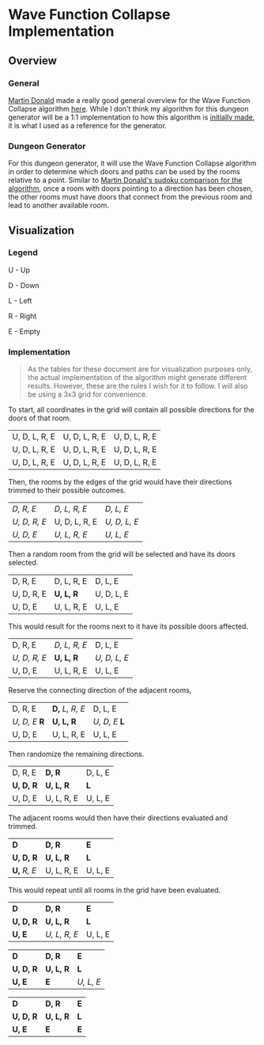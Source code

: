 # Wave Function Collapse Implementation

## Overview

### General

[Martin Donald](https://www.youtube.com/channel/UC8bYucAICXmYet8pZ5Ja9Dw) made a really good general overview for the Wave Function Collapse algorithm [here](https://youtu.be/2SuvO4Gi7uY). While I don't think my algorithm for this dungeon generator will be a 1:1 implementation to how this algorithm is [initially made](https://github.com/mxgmn/WaveFunctionCollapse), it is what I used as a reference for the generator.

### Dungeon Generator

For this dungeon generator, it will use the Wave Function Collapse algorithm in order to determine which doors and paths can be used by the rooms relative to a point. Similar to [Martin Donald's sudoku comparison for the algorithm](https://youtu.be/2SuvO4Gi7uY), once a room with doors pointing to a direction has been chosen, the other rooms must have doors that connect from the previous room and lead to another available room.

## Visualization

### Legend
U - Up

D - Down

L - Left

R - Right

E - Empty

### Implementation 

> As the tables for these document are for visualization purposes only, the actual implementation of the algorithm might generate different results. However, these are the rules I wish for it to follow. I will also be using a 3x3 grid for convenience.

To start, all coordinates in the grid will contain all possible directions for the doors of that room.

|               |               |               |
| ------------- | ------------- | ------------- |
| U, D, L, R, E | U, D, L, R, E | U, D, L, R, E |
| U, D, L, R, E | U, D, L, R, E | U, D, L, R, E |
| U, D, L, R, E | U, D, L, R, E | U, D, L, R, E |

Then, the rooms by the edges of the grid would have their directions trimmed to their possible outcomes.

|              |               |              |
| ------------ | ------------- | ------------ |
| *D, R, E*    | *D, L, R, E*  | *D, L, E*    |
| *U, D, R, E* | U, D, L, R, E | *U, D, L, E* |
| *U, D, E*    | *U, L, R, E*  | *U, L, E*    |

Then a random room from the grid will be selected and have its doors selected.

|            |             |            |
| ---------- | ----------- | ---------- |
| D, R, E    | D, L, R, E  | D, L, E    |
| U, D, R, E | **U, L, R** | U, D, L, E |
| U, D, E    | U, L, R, E  | U, L, E    |

This would result for the rooms next to it have its possible doors affected.

|              |              |              |
| ------------ | ------------ | ------------ |
| D, R, E      | *D, L, R, E* | D, L, E      |
| *U, D, R, E* | **U, L, R**  | *U, D, L, E* |
| U, D, E      | U, L, R, E   | U, L, E      |

Reserve the connecting direction of the adjacent rooms,

|                 |                  |                 |
| --------------- | ---------------- | --------------- |
| D, R, E         | **D,** *L, R, E* | D, L, E         |
| *U, D, E* **R** | **U, L, R**      | *U, D, E* **L** |
| U, D, E         | U, L, R, E       | U, L, E         |

Then randomize the remaining directions.

|             |             |         |
| ----------- | ----------- | ------- |
| D, R, E     | **D, R**    | D, L, E |
| **U, D, R** | **U, L, R** | **L**   |
| U, D, E     | U, L, R, E  | U, L, E |

The adjacent rooms would then have their directions evaluated and trimmed.

|               |             |         |
| ------------- | ----------- | ------- |
| **D**         | **D, R**    | **E**   |
| **U, D, R**   | **U, L, R** | **L**   |
| **U,** *R, E* | U, L, R, E  | U, L, E |

This would repeat until all rooms in the grid have been evaluated.

|             |              |         |
| ----------- | ------------ | ------- |
| **D**       | **D, R**     | **E**   |
| **U, D, R** | **U, L, R**  | **L**   |
| **U, E**    | *U, L, R, E* | U, L, E |


|             |             |           |
| ----------- | ----------- | --------- |
| **D**       | **D, R**    | **E**     |
| **U, D, R** | **U, L, R** | **L**     |
| **U, E**    | **E**       | *U, L, E* |

|             |             |       |
| ----------- | ----------- | ----- |
| **D**       | **D, R**    | **E** |
| **U, D, R** | **U, L, R** | **L** |
| **U, E**    | **E**       | **E** |

